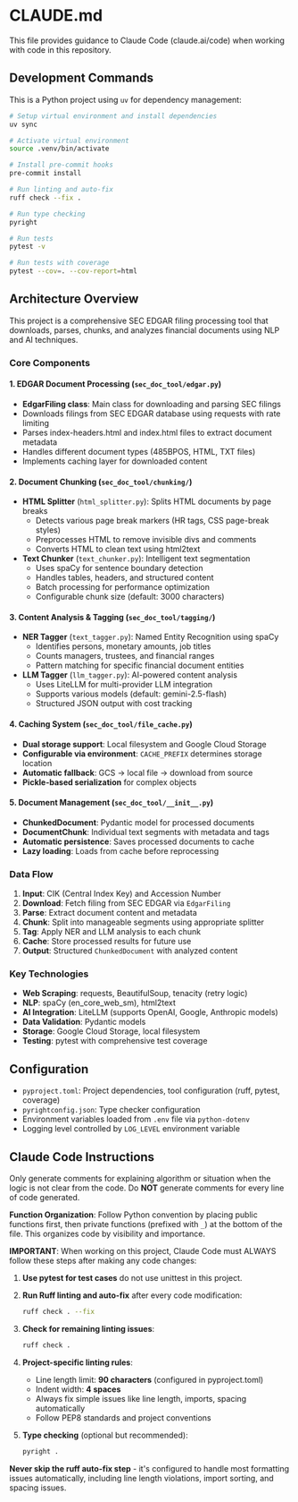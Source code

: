 # CLAUDE.md

This file provides guidance to Claude Code (claude.ai/code) when working with code in this repository.

## Development Commands

This is a Python project using `uv` for dependency management:

```bash
# Setup virtual environment and install dependencies
uv sync

# Activate virtual environment
source .venv/bin/activate

# Install pre-commit hooks
pre-commit install

# Run linting and auto-fix
ruff check --fix .

# Run type checking
pyright

# Run tests
pytest -v

# Run tests with coverage
pytest --cov=. --cov-report=html
```

## Architecture Overview

This project is a comprehensive SEC EDGAR filing processing tool that downloads, parses, chunks, and analyzes financial documents using NLP and AI techniques.

### Core Components

#### 1. EDGAR Document Processing (`sec_doc_tool/edgar.py`)
- **EdgarFiling class**: Main class for downloading and parsing SEC filings
- Downloads filings from SEC EDGAR database using requests with rate limiting
- Parses index-headers.html and index.html files to extract document metadata
- Handles different document types (485BPOS, HTML, TXT files)
- Implements caching layer for downloaded content

#### 2. Document Chunking (`sec_doc_tool/chunking/`)
- **HTML Splitter** (`html_splitter.py`): Splits HTML documents by page breaks
  - Detects various page break markers (HR tags, CSS page-break styles)
  - Preprocesses HTML to remove invisible divs and comments
  - Converts HTML to clean text using html2text
- **Text Chunker** (`text_chunker.py`): Intelligent text segmentation
  - Uses spaCy for sentence boundary detection
  - Handles tables, headers, and structured content
  - Batch processing for performance optimization
  - Configurable chunk size (default: 3000 characters)

#### 3. Content Analysis & Tagging (`sec_doc_tool/tagging/`)
- **NER Tagger** (`text_tagger.py`): Named Entity Recognition using spaCy
  - Identifies persons, monetary amounts, job titles
  - Counts managers, trustees, and financial ranges
  - Pattern matching for specific financial document entities
- **LLM Tagger** (`llm_tagger.py`): AI-powered content analysis
  - Uses LiteLLM for multi-provider LLM integration
  - Supports various models (default: gemini-2.5-flash)
  - Structured JSON output with cost tracking

#### 4. Caching System (`sec_doc_tool/file_cache.py`)
- **Dual storage support**: Local filesystem and Google Cloud Storage
- **Configurable via environment**: `CACHE_PREFIX` determines storage location
- **Automatic fallback**: GCS → local file → download from source
- **Pickle-based serialization** for complex objects

#### 5. Document Management (`sec_doc_tool/__init__.py`)
- **ChunkedDocument**: Pydantic model for processed documents
- **DocumentChunk**: Individual text segments with metadata and tags
- **Automatic persistence**: Saves processed documents to cache
- **Lazy loading**: Loads from cache before reprocessing

### Data Flow

1. **Input**: CIK (Central Index Key) and Accession Number
2. **Download**: Fetch filing from SEC EDGAR via `EdgarFiling`
3. **Parse**: Extract document content and metadata
4. **Chunk**: Split into manageable segments using appropriate splitter
5. **Tag**: Apply NER and LLM analysis to each chunk
6. **Cache**: Store processed results for future use
7. **Output**: Structured `ChunkedDocument` with analyzed content

### Key Technologies

- **Web Scraping**: requests, BeautifulSoup, tenacity (retry logic)
- **NLP**: spaCy (en_core_web_sm), html2text
- **AI Integration**: LiteLLM (supports OpenAI, Google, Anthropic models)
- **Data Validation**: Pydantic models
- **Storage**: Google Cloud Storage, local filesystem
- **Testing**: pytest with comprehensive test coverage


## Configuration

- `pyproject.toml`: Project dependencies, tool configuration (ruff, pytest, coverage)
- `pyrightconfig.json`: Type checker configuration
- Environment variables loaded from `.env` file via `python-dotenv`
- Logging level controlled by `LOG_LEVEL` environment variable


## Claude Code Instructions

Only generate comments for explaining algorithm or situation when the logic is not clear from the code.
Do **NOT** generate comments for every line of code generated.

**Function Organization**: Follow Python convention by placing public functions first, then private functions (prefixed with `_`) at the bottom of the file. This organizes code by visibility and importance.

**IMPORTANT**: When working on this project, Claude Code must ALWAYS follow these steps after making any code changes:

1. **Use pytest for test cases** do not use unittest in this project.

2. **Run Ruff linting and auto-fix** after every code modification:
   ```bash
   ruff check . --fix
   ```

3. **Check for remaining linting issues**:
   ```bash
   ruff check .
   ```

4. **Project-specific linting rules**:
   - Line length limit: **90 characters** (configured in pyproject.toml)
   - Indent width: **4 spaces**
   - Always fix simple issues like line length, imports, spacing automatically
   - Follow PEP8 standards and project conventions

5. **Type checking** (optional but recommended):
   ```bash
   pyright .
   ```

**Never skip the ruff auto-fix step** - it's configured to handle most formatting issues automatically, including line length violations, import sorting, and spacing issues.
